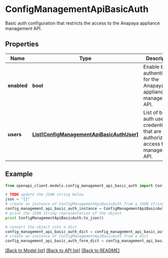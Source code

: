 # ConfigManagementApiBasicAuth

Basic auth configuration that restricts the access to the Anapaya appliance management API.

## Properties

Name | Type | Description | Notes
------------ | ------------- | ------------- | -------------
**enabled** | **bool** | Enable basic authentication for the Anapaya appliance management API. | [optional] 
**users** | [**List[ConfigManagementApiBasicAuthUser]**](ConfigManagementApiBasicAuthUser.md) | List of basic auth user credentials that are authorized to access the management API. | [optional] 

## Example

```python
from openapi_client.models.config_management_api_basic_auth import ConfigManagementApiBasicAuth

# TODO update the JSON string below
json = "{}"
# create an instance of ConfigManagementApiBasicAuth from a JSON string
config_management_api_basic_auth_instance = ConfigManagementApiBasicAuth.from_json(json)
# print the JSON string representation of the object
print ConfigManagementApiBasicAuth.to_json()

# convert the object into a dict
config_management_api_basic_auth_dict = config_management_api_basic_auth_instance.to_dict()
# create an instance of ConfigManagementApiBasicAuth from a dict
config_management_api_basic_auth_form_dict = config_management_api_basic_auth.from_dict(config_management_api_basic_auth_dict)
```
[[Back to Model list]](../README.md#documentation-for-models) [[Back to API list]](../README.md#documentation-for-api-endpoints) [[Back to README]](../README.md)


